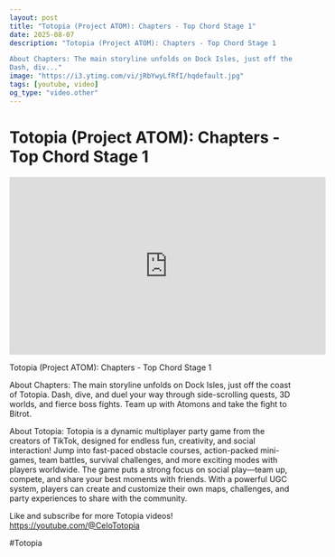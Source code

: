 ```yaml
---
layout: post
title: "Totopia (Project ATOM): Chapters - Top Chord Stage 1"
date: 2025-08-07
description: "Totopia (Project ATOM): Chapters - Top Chord Stage 1

About Chapters: The main storyline unfolds on Dock Isles, just off the coast of Totopia.
Dash, div..."
image: "https://i3.ytimg.com/vi/jRbYwyLfRfI/hqdefault.jpg"
tags: [youtube, video]
og_type: "video.other"
---
```


<script type="application/ld+json">
{
  "@context": "http://schema.org",
  "@type": "VideoObject",
  "name": "Totopia (Project ATOM): Chapters - Top Chord Stage 1",
  "description": "Totopia (Project ATOM): Chapters - Top Chord Stage 1\n\nAbout Chapters: The main storyline unfolds on Dock Isles, just off the coast of Totopia.\nDash, dive, and duel your way through side-scrolling quests, 3D worlds, and fierce boss fights. Team up with Atomons and take the fight to Bitrot.\n\nAbout Totopia: Totopia is a dynamic multiplayer party game from the creators of TikTok, designed for endless fun, creativity, and social interaction! Jump into fast-paced obstacle courses, action-packed mini-games, team battles, survival challenges, and more exciting modes with players worldwide. The game puts a strong focus on social play\u2014team up, compete, and share your best moments with friends. With a powerful UGC system, players can create and customize their own maps, challenges, and party experiences to share with the community.\n\nLike and subscribe for more Totopia videos! https://youtube.com/@CeloTotopia\n\n#Totopia",
  "thumbnailUrl": "https://i3.ytimg.com/vi/jRbYwyLfRfI/hqdefault.jpg",
  "uploadDate": "2025-08-07T17:49:19",
  "embedUrl": "https://www.youtube.com/embed/jRbYwyLfRfI",
  "publisher": {
    "@type": "Person",
    "name": "Celo Zaga"
  },
  "mainEntityOfPage": {
    "@type": "WebPage",
    "@id": "https://celozaga.github.io/2025/08/07/totopia-(project-atom):-chapters---top-chord-stage-1-jRbYwyLfRfI.html"
  },
  "duration": "PT0M0S"
}
</script>

<script type="application/ld+json">
{
  "@context": "http://schema.org",
  "@type": "BlogPosting",
  "headline": "Totopia (Project ATOM): Chapters - Top Chord Stage 1",
  "image": "https://i3.ytimg.com/vi/jRbYwyLfRfI/hqdefault.jpg",
  "publisher": {
    "@type": "Person",
    "name": "Celo Zaga"
  },
  "url": "https://celozaga.github.io/2025/08/07/totopia-(project-atom):-chapters---top-chord-stage-1-jRbYwyLfRfI.html",
  "datePublished": "2025-08-07T17:49:19",
  "dateCreated": "2025-08-07T17:49:19",
  "dateModified": "2025-08-07T17:49:19",
  "description": "Totopia (Project ATOM): Chapters - Top Chord Stage 1\n\nAbout Chapters: The main storyline unfolds on Dock Isles, just off the coast of Totopia.\nDash, div...",
  "author": {
    "@type": "Person",
    "name": "Celo Zaga"
  },
  "mainEntityOfPage": {
    "@type": "WebPage",
    "@id": "https://celozaga.github.io/2025/08/07/totopia-(project-atom):-chapters---top-chord-stage-1-jRbYwyLfRfI.html"
  }
}
</script>

<h1 class="youtube-post-title">Totopia (Project ATOM): Chapters - Top Chord Stage 1</h1>

<iframe width="560" height="315" src="https://www.youtube.com/embed/jRbYwyLfRfI" class="youtube-post-embed" frameborder="0" allowfullscreen></iframe>

<p class="youtube-post-description">Totopia (Project ATOM): Chapters - Top Chord Stage 1

About Chapters: The main storyline unfolds on Dock Isles, just off the coast of Totopia.
Dash, dive, and duel your way through side-scrolling quests, 3D worlds, and fierce boss fights. Team up with Atomons and take the fight to Bitrot.

About Totopia: Totopia is a dynamic multiplayer party game from the creators of TikTok, designed for endless fun, creativity, and social interaction! Jump into fast-paced obstacle courses, action-packed mini-games, team battles, survival challenges, and more exciting modes with players worldwide. The game puts a strong focus on social play—team up, compete, and share your best moments with friends. With a powerful UGC system, players can create and customize their own maps, challenges, and party experiences to share with the community.

Like and subscribe for more Totopia videos! https://youtube.com/@CeloTotopia

#Totopia</p>
